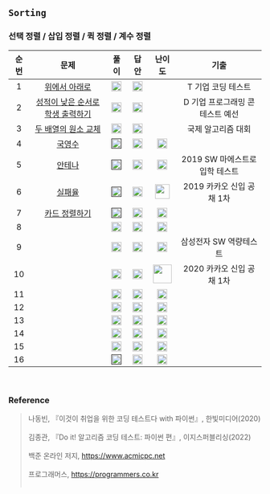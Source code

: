 ## `Sorting`
### 선택 정렬 / 삽입 정렬 / 퀵 정렬 / 계수 정렬

순번|문제|풀이|답안|난이도|기출
:---:|:---:|:---:|:---:|:---:|:---:|
1|[위에서 아래로](https://github.com/CHUrururu/CodingTest/blob/master/Sorting/Problem/1_%EC%9C%84%EC%97%90%EC%84%9C%20%EC%95%84%EB%9E%98%EB%A1%9C.md)|<a href="https://github.com/CHUrururu/CodingTest/blob/master/Sorting/Solution/01_%EC%9C%84%EC%97%90%EC%84%9C%20%EC%95%84%EB%9E%98%EB%A1%9C.py"><img src="https://cdn-icons-png.flaticon.com/512/7046/7046086.png" width="20" height="20"/></a>|<a href="https://github.com/ndb796/python-for-coding-test/blob/master/6/10.py"><img src="https://cdn-icons-png.flaticon.com/512/2702/2702154.png" width="20" height="20"/></a>||T 기업 코딩 테스트|
2|[성적이 낮은 순서로 학생 출력하기](https://github.com/CHUrururu/CodingTest/blob/master/Sorting/Problem/2_%EC%84%B1%EC%A0%81%EC%9D%B4%20%EB%82%AE%EC%9D%80%20%EC%88%9C%EC%84%9C%EB%A1%9C%20%ED%95%99%EC%83%9D%20%EC%B6%9C%EB%A0%A5%ED%95%98%EA%B8%B0.md)|<a href="https://github.com/CHUrururu/CodingTest/blob/master/Sorting/Solution/02_%EC%84%B1%EC%A0%81%EC%9D%B4%20%EB%82%AE%EC%9D%80%20%EC%88%9C%EC%84%9C%EB%A1%9C%20%ED%95%99%EC%83%9D%20%EC%B6%9C%EB%A0%A5%ED%95%98%EA%B8%B0.py"><img src="https://cdn-icons-png.flaticon.com/512/7046/7046086.png" width="20" height="20"/></a>|<a href="https://github.com/ndb796/python-for-coding-test/blob/master/6/11.py"><img src="https://cdn-icons-png.flaticon.com/512/2702/2702154.png" width="20" height="20"/></a>||D 기업 프로그래밍 콘테스트 예선|
3|[두 배열의 원소 교체](https://github.com/CHUrururu/CodingTest/blob/master/Sorting/Problem/3_%EB%91%90%20%EB%B0%B0%EC%97%B4%EC%9D%98%20%EC%9B%90%EC%86%8C%20%EA%B5%90%EC%B2%B4.md)|<a href="https://github.com/CHUrururu/CodingTest/blob/master/Sorting/Solution/03_%EB%91%90%20%EB%B0%B0%EC%97%B4%EC%9D%98%20%EC%9B%90%EC%86%8C%20%EA%B5%90%EC%B2%B4.py"><img src="https://cdn-icons-png.flaticon.com/512/7046/7046086.png" width="20" height="20"/></a>|<a href="https://github.com/ndb796/python-for-coding-test/blob/master/6/12.py"><img src="https://cdn-icons-png.flaticon.com/512/2702/2702154.png" width="20" height="20"/></a>||국제 알고리즘 대회|
4|[국영수](https://www.acmicpc.net/problem/10825)|<a href=""><img src="https://cdn-icons-png.flaticon.com/512/7046/7046086.png" width="20" height="20"/></a>|<a href="https://github.com/ndb796/python-for-coding-test/blob/master/14/1.py"><img src="https://cdn-icons-png.flaticon.com/512/2702/2702154.png" width="20" height="20"/></a>|<img src="https://d2gd6pc034wcta.cloudfront.net/tier/7.svg" width="20" height="20">||
5|[안테나](https://www.acmicpc.net/problem/18310)|<a href=""><img src="https://cdn-icons-png.flaticon.com/512/7046/7046086.png" width="20" height="20"/></a>|<a href="https://github.com/ndb796/python-for-coding-test/blob/master/14/2.py"><img src="https://cdn-icons-png.flaticon.com/512/2702/2702154.png" width="20" height="20"/></a>|<img src="https://d2gd6pc034wcta.cloudfront.net/tier/8.svg" width="20" height="20">|2019 SW 마에스트로 입학 테스트|
6|[실패율](https://school.programmers.co.kr/learn/courses/30/lessons/42889)|<a href=""><img src="https://cdn-icons-png.flaticon.com/512/7046/7046086.png" width="20" height="20"/></a>|<a href="https://github.com/ndb796/python-for-coding-test/blob/master/14/3.py"><img src="https://cdn-icons-png.flaticon.com/512/2702/2702154.png" width="20" height="20"/></a>|<img src="https://github.com/CHUrururu/CodingTest/assets/147632493/53e6e4c2-57ad-4d4b-a190-031d6ba13d5f" width="29">|2019 카카오 신입 공채 1차|
7|[카드 정렬하기](https://www.acmicpc.net/problem/1715)|<a href=""><img src="https://cdn-icons-png.flaticon.com/512/7046/7046086.png" width="20" height="20"/></a>|<a href="https://github.com/ndb796/python-for-coding-test/blob/master/14/4.py"><img src="https://cdn-icons-png.flaticon.com/512/2702/2702154.png" width="20" height="20"/></a>|<img src="https://d2gd6pc034wcta.cloudfront.net/tier/12.svg" width="20" height="20">||
8|[]()|<a href="https://github.com/CHUrururu/CodingTest/blob/master/DFS%2C%20BFS/Solution/08_%EA%B0%90%EC%8B%9C%20%ED%94%BC%ED%95%98%EA%B8%B0.py"><img src="https://cdn-icons-png.flaticon.com/512/7046/7046086.png" width="20" height="20"/></a>|<a href="https://github.com/ndb796/python-for-coding-test/blob/master/13/6.py"><img src="https://cdn-icons-png.flaticon.com/512/2702/2702154.png" width="20" height="20"/></a>|<img src="https://d2gd6pc034wcta.cloudfront.net/tier/11.svg" width="20" height="20">||
9|[]()|<a href="https://github.com/CHUrururu/CodingTest/blob/master/DFS,%20BFS/Solution/09_%EC%9D%B8%EA%B5%AC%20%EC%9D%B4%EB%8F%99.py"><img src="https://cdn-icons-png.flaticon.com/512/7046/7046086.png" width="20" height="20"/></a>|<a href="https://github.com/ndb796/python-for-coding-test/blob/master/13/7.py"><img src="https://cdn-icons-png.flaticon.com/512/2702/2702154.png" width="20" height="20"/></a>|<img src="https://d2gd6pc034wcta.cloudfront.net/tier/12.svg" width="20" height="20">|삼성전자 SW 역량테스트|
10|[]()|<a href="https://github.com/CHUrururu/CodingTest/blob/master/DFS%2C%20BFS/Solution/10_%EB%B8%94%EB%A1%9D%20%EC%9D%B4%EB%8F%99%ED%95%98%EA%B8%B0.py"><img src="https://cdn-icons-png.flaticon.com/512/7046/7046086.png" width="20" height="20"/></a>|<a href="https://github.com/ndb796/python-for-coding-test/blob/master/13/8.py"><img src="https://cdn-icons-png.flaticon.com/512/2702/2702154.png" width="20" height="20"/></a>|<img src="https://github.com/CHUrururu/CodingTest/assets/147632493/c87e0020-a9f7-4eac-b71b-f85f967457ba" width="37">|2020 카카오 신입 공채 1차|
11|[]()|<a href="https://github.com/CHUrururu/CodingTest/blob/master/DFS%2C%20BFS/Solution/11_%EC%97%B0%EA%B2%B0%20%EC%9A%94%EC%86%8C%EC%9D%98%20%EA%B0%9C%EC%88%98%20%EA%B5%AC%ED%95%98%EA%B8%B0.py"><img src="https://cdn-icons-png.flaticon.com/512/7046/7046086.png" width="20" height="20"/></a>|<a href="https://github.com/doitcodingtest/python/blob/main/%ED%83%90%EC%83%89/P11724_%EC%97%B0%EA%B2%B0%EC%9A%94%EC%86%8C%EC%9D%98%EA%B0%9C%EC%88%98.py"><img src="https://cdn-icons-png.flaticon.com/512/2702/2702154.png" width="20" height="20"/></a>|<img src="https://d2gd6pc034wcta.cloudfront.net/tier/9.svg" width="20" height="20">||
12|[]()|<a href="https://github.com/CHUrururu/CodingTest/blob/master/DFS%2C%20BFS/Solution/12_%EC%8B%A0%EA%B8%B0%ED%95%9C%20%EC%86%8C%EC%88%98%20%EC%B0%BE%EA%B8%B0.py"><img src="https://cdn-icons-png.flaticon.com/512/7046/7046086.png" width="20" height="20"/></a>|<a href="https://github.com/doitcodingtest/python/blob/main/%ED%83%90%EC%83%89/P2023_%EC%8B%A0%EA%B8%B0%ED%95%9C%EC%86%8C%EC%88%98.py"><img src="https://cdn-icons-png.flaticon.com/512/2702/2702154.png" width="20" height="20"/></a>|<img src="https://d2gd6pc034wcta.cloudfront.net/tier/11.svg" width="20" height="20">||
13|[]()|<a href="https://github.com/CHUrururu/CodingTest/blob/master/DFS%2C%20BFS/Solution/13_%EC%B9%9C%EA%B5%AC%20%EA%B4%80%EA%B3%84%20%ED%8C%8C%EC%95%85%ED%95%98%EA%B8%B0.py"><img src="https://cdn-icons-png.flaticon.com/512/7046/7046086.png" width="20" height="20"/></a>|<a href="https://github.com/doitcodingtest/python/blob/main/%ED%83%90%EC%83%89/P13023_%EC%B9%9C%EA%B5%AC%EA%B4%80%EA%B3%84%ED%8C%8C%EC%95%85%ED%95%98%EA%B8%B0.py"><img src="https://cdn-icons-png.flaticon.com/512/2702/2702154.png" width="20" height="20"/></a>|<img src="https://d2gd6pc034wcta.cloudfront.net/tier/11.svg" width="20" height="20">||
14|[]()|<a href="https://github.com/CHUrururu/CodingTest/blob/master/DFS%2C%20BFS/Solution/14_DFS%EC%99%80%20BFS%20%ED%94%84%EB%A1%9C%EA%B7%B8%EB%9E%A8.py"><img src="https://cdn-icons-png.flaticon.com/512/7046/7046086.png" width="20" height="20"/></a>|<a href="https://github.com/doitcodingtest/python/blob/main/%ED%83%90%EC%83%89/P1206_DFS%EC%99%80BFS.py"><img src="https://cdn-icons-png.flaticon.com/512/2702/2702154.png" width="20" height="20"/></a>|<img src="https://d2gd6pc034wcta.cloudfront.net/tier/9.svg" width="20" height="20">||
15|[]()|<a href="https://github.com/CHUrururu/CodingTest/blob/master/DFS%2C%20BFS/Solution/15_%EB%AF%B8%EB%A1%9C%20%ED%83%90%EC%83%89%ED%95%98%EA%B8%B0.py"><img src="https://cdn-icons-png.flaticon.com/512/7046/7046086.png" width="20" height="20"/></a>|<a href="https://github.com/doitcodingtest/python/blob/main/%ED%83%90%EC%83%89/P2178_%EB%AF%B8%EB%A1%9C%ED%83%90%EC%83%89.py"><img src="https://cdn-icons-png.flaticon.com/512/2702/2702154.png" width="20" height="20"/></a>|<img src="https://d2gd6pc034wcta.cloudfront.net/tier/10.svg" width="20" height="20">||
16|[]()|<a href=""><img src="https://cdn-icons-png.flaticon.com/512/7046/7046086.png" width="20" height="20"/></a>|<a href="https://github.com/doitcodingtest/python/blob/main/%ED%83%90%EC%83%89/P1167_%ED%8A%B8%EB%A6%AC%EC%9D%98%EC%A7%80%EB%A6%84.py"><img src="https://cdn-icons-png.flaticon.com/512/2702/2702154.png" width="20" height="20"/></a>|<img src="https://d2gd6pc034wcta.cloudfront.net/tier/14.svg" width="20" height="20">||
<br/>


### Reference
> 나동빈, 『이것이 취업을 위한 코딩 테스트다 with 파이썬』, 한빛미디어(2020)<br/><br/>
> 김종관, 『Do it! 알고리즘 코딩 테스트: 파이썬 편』, 이지스퍼블리싱(2022)<br/><br/>
> 백준 온라인 저지, https://www.acmicpc.net<br/><br/>
> 프로그래머스, https://programmers.co.kr<br/><br/>
